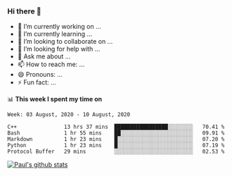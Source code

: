 ### Hi there 👋

- 🔭 I’m currently working on ...
- 🌱 I’m currently learning ...
- 👯 I’m looking to collaborate on ...
- 🤔 I’m looking for help with ...
- 💬 Ask me about ...
- 📫 How to reach me: ...
- 😄 Pronouns: ...
- ⚡ Fun fact: ...

📊 **This week I spent my time on**
<!--START_SECTION:waka-->
```text
Week: 03 August, 2020 - 10 August, 2020

C++               13 hrs 37 mins  █████████████████░░░░░░░░   70.41 % 
Bash              1 hr 55 mins    ██░░░░░░░░░░░░░░░░░░░░░░░   09.91 % 
Markdown          1 hr 23 mins    █░░░░░░░░░░░░░░░░░░░░░░░░   07.20 % 
Python            1 hr 23 mins    █░░░░░░░░░░░░░░░░░░░░░░░░   07.19 % 
Protocol Buffer   29 mins         ░░░░░░░░░░░░░░░░░░░░░░░░░   02.53 %
```
<!--END_SECTION:waka-->


[![Paul's github stats](https://github-readme-stats.vercel.app/api?username=mickeyouyou&theme=dracula&show_icons=true)](https://github.com/anuraghazra/github-readme-stats)
